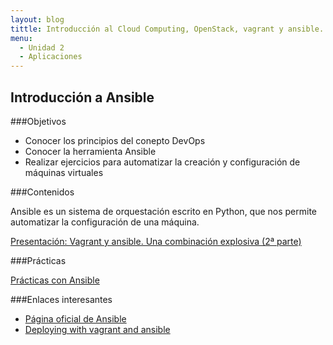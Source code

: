 ```yaml
---
layout: blog
tittle: Introducción al Cloud Computing, OpenStack, vagrant y ansible. 
menu:
  - Unidad 2
  - Aplicaciones
---
```

## Introducción a Ansible
###Objetivos

* Conocer los principios del conepto DevOps
* Conocer la herramienta Ansible
* Realizar ejercicios para automatizar la creación y configuración de máquinas virtuales

###Contenidos

Ansible es un sistema de orquestación escrito en Python, que nos permite automatizar la configuración de una máquina.

[Presentación: Vagrant y ansible. Una combinación explosiva (2ª parte)](presentacion_ansible)

###Prácticas

[Prácticas con Ansible](practica_ansible)

###Enlaces interesantes

* [Página oficial de Ansible](http://www.ansible.com/home)
* [Deploying with vagrant and ansible](https://speakerdeck.com/yeukhon/deploying-with-vagrant-and-ansible)


